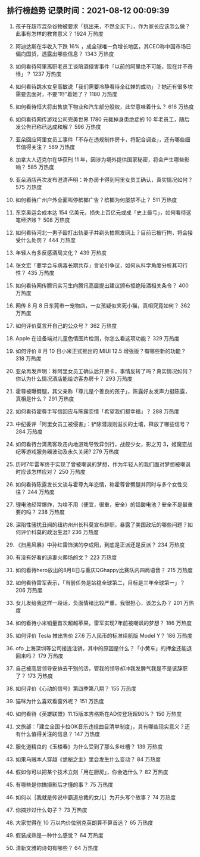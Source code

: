 
## 排行榜趋势 记录时间：2021-08-12 00:09:39
  
  1. 孩子在超市混杂谷物被要求「挑出来，不然全买下」，作为家长应该怎么做？此事有怎样的教育意义？ 1924 万热度
    
  2. 阿迪达斯在华收入下跌 16% ，成全球唯一负增长地区，其CEO称中国市场已偏向国货，透露出哪些信息？ 1343 万热度
    
  3. 如何看待阿里离职老员工谈陪酒侵害事件「以前的阿里绝不可能，现在并不奇怪」？ 1237 万热度
    
  4. 如何看待跳水女皇高敏说「我们需要冷静看待全红婵的成功」？她还有很多坎需要去面对，不要“吓”着她了？ 1180 万热度
    
  5. 如何看待恒大将出售旗下物业和汽车部分股权，此举意味着什么？ 616 万热度
    
  6. 如何看待网传游戏公司完美世界 1780 元裁掉身患绝症的 10 年老员工，随后发公告已称已达成和解？ 596 万热度
    
  7. 亚朵回应阿里女员工事件「不存在违规制作房卡，将配合调查」，还有哪些细节值得关注？ 589 万热度
    
  8. 加拿大人迈克尔在华获刑 11 年，因涉为境外提供国家秘密，将会产生哪些影响？ 585 万热度
    
  9. 亚朵酒店再次发布澄清声明：补办房卡得到阿里女员工确认，真实情况如何？ 575 万热度
    
  10. 如何看待广州户外全面叫停槟榔广告？槟榔为何屡禁不止？ 511 万热度
    
  11. 东京奥运会成本达 154 亿美元，损失上百亿元或成「史上最亏」，如何看待这笔经济账？ 508 万热度
    
  12. 如何看待河北一男子殴打出轨妻子并剃头拍照发网上？目前已被行拘，将会接受什么处罚？ 444 万热度
    
  13. 年轻人有多反感酒局文化？ 439 万热度
    
  14. 张文宏「要学会与病毒长期共存」言论引争议，如何从科学角度分析其可行性？ 435 万热度
    
  15. 如何看待网传腾讯实习生向腾讯高层提出建议颁布拒绝陪酒相关条令？ 400 万热度
    
  16. 网传 8 月 8 日东莞市一宠物店，一女孩疑似夹死小猫，真相究竟如何？ 362 万热度
    
  17. 如何评价莫言开自己的公众号？ 362 万热度
    
  18. Apple 在设备端对儿童色情图片检测，你怎么看这项功能？ 329 万热度
    
  19. 如何评价 8 月 10 日小米正式推出的 MIUI 12.5 增强版？有哪些新的功能？ 318 万热度
    
  20. 亚朵再发声明：称阿里女员工确认后开房卡，事情反转了吗？真实情况如何？你认为什么情况酒店能给访客办房卡？ 293 万热度
    
  21. 霍尊被曝劈腿，其父亲称「尊儿是个善良的孩子」，陈露好友发声力挺陈露，真相是什么？ 291 万热度
    
  22. 如何看待霍尊手写信回应与陈露恋情「希望我们都幸福」？ 288 万热度
    
  23. 中纪委评「阿里女员工被侵害」：铲除潜规则滋长的土壤，释放了哪些信号？ 284 万热度
    
  24. 如何看待台湾黑客攻击内地游戏导致弈剑行，战舰少女，影之刃 3，姬魔恋战纪等游戏服务器波动及永久关闭? 279 万热度
    
  25. 历时7年雷军终于实现了曾被嘲讽的梦想，作为年轻人的我们面对梦想被嘲讽时应该怎样应对？ 250 万热度
    
  26. 如何看待陈露发长文谈与霍尊九年恋情，称霍尊曾劈腿并同时与多个女性交往？ 244 万热度
    
  27. 锂电池经常爆炸，为啥不用（便宜，很重，安全）的铅酸电池？安全不是最重要的吗？ 238 万热度
    
  28. 深陷性骚扰丑闻的纽约州州长科莫宣布辞职，暴露了美国政坛的哪些问题？如何评价科莫的政治生涯? 236 万热度
    
  29. 《扫黑风暴》中孙红雷饰演的李成阳，到底是正派还是反派？ 234 万热度
    
  30. 有没有好看的追妻火葬场的文？ 223 万热度
    
  31. 如何看待hero放出的8月8日与重庆QGhappy比赛队内四局语音？ 215 万热度
    
  32. 如何看待雷军表示，「当前任务是站稳全球第二，目标是三年全球第一」？ 206 万热度
    
  33. 女儿发给我这样一段话，负面情绪比较严重，我很担心，该怎么办？ 201 万热度
    
  34. 如何看待小米销量首次超越苹果，雷军实现7年前被嘲讽的梦想？ 186 万热度
    
  35. 如何评价 Tesla 推出售价 27.6 万人民币的标准续航版 Model Y？ 186 万热度
    
  36. ofo 上海深圳等公司接连注销，其中的原因是什么？「小黄车」的押金还能退回来吗？ 179 万热度
    
  37. 自己被高层领导安排去干别的活，管我的领导却冲我发脾气我是不是该辞职了？ 173 万热度
    
  38. 如何评价《心动的信号》第四季第八期？ 155 万热度
    
  39. 猫咪为什么喜欢看窗外呢？ 151 万热度
    
  40. 如何看待《英雄联盟》11.15版本吉格斯在AD位登场超90%？ 150 万热度
    
  41. 文旅部：「建立全国卡拉OK音乐违规曲目清单制度」，具有哪些现实意义？还有什么值得关注的信息？ 147 万热度
    
  42. 服化道精良的《玉楼春》为什么受到了那么多吐槽？ 139 万热度
    
  43. 如果乌贼本人穿越《诡秘之主》里会发生什么变动？ 84 万热度
    
  44. 假如你可以把某个技术立刻「用在厨房」，你会选什么？ 82 万热度
    
  45. 有哪些是你搞摄影后才懂的事？ 75 万热度
    
  46. 如何以［我就是传说中霸道总裁的女儿］为开头写个故事？ 74 万热度
    
  47. 你摘抄过什么句子？ 73 万热度
    
  48. 大家觉得在 10 万以内价位别克英朗算不算首选？ 65 万热度
    
  49. 假装成熟是一种什么感觉？ 64 万热度
    
  50. 清新文雅的诗句有哪些？ 64 万热度
    